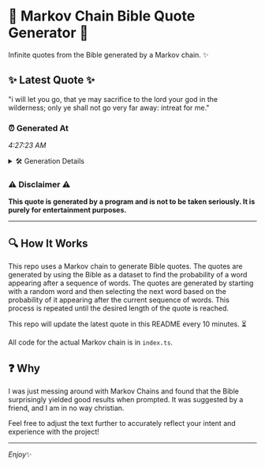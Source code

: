 # 📖 Markov Chain Bible Quote Generator 📖

Infinite quotes from the Bible generated by a Markov chain. ✨

## ✨ Latest Quote ✨
"i will let you go, that ye may sacrifice to the lord your god in the wilderness; only ye shall not go very far away: intreat for me."

### ⏰ Generated At
*4:27:23 AM*

<details>
    <summary>🛠️ Generation Details</summary>
    <p>
        <strong>🌱 Seed:</strong> i<br>
        <strong>🔄 Iterations:</strong> 27<br>
        <strong>📜 Context History:</strong><br>[ i ]: will<br>[ i, will ]: let<br>[ i, will, let ]: you<br>[ i, will, let, you ]: go,<br>[ i, will, let, you, go, ]: that<br>[ i, will, let, you, go,, that ]: ye<br>[ will, let, you, go,, that, ye ]: may<br>[ let, you, go,, that, ye, may ]: sacrifice<br>[ you, go,, that, ye, may, sacrifice ]: to<br>[ go,, that, ye, may, sacrifice, to ]: the<br>[ that, ye, may, sacrifice, to, the ]: lord<br>[ ye, may, sacrifice, to, the, lord ]: your<br>[ may, sacrifice, to, the, lord, your ]: god<br>[ sacrifice, to, the, lord, your, god ]: in<br>[ to, the, lord, your, god, in ]: the<br>[ the, lord, your, god, in, the ]: wilderness;<br>[ lord, your, god, in, the, wilderness; ]: only<br>[ your, god, in, the, wilderness;, only ]: ye<br>[ god, in, the, wilderness;, only, ye ]: shall<br>[ in, the, wilderness;, only, ye, shall ]: not<br>[ the, wilderness;, only, ye, shall, not ]: go<br>[ wilderness;, only, ye, shall, not, go ]: very<br>[ only, ye, shall, not, go, very ]: far<br>[ ye, shall, not, go, very, far ]: away:<br>[ shall, not, go, very, far, away: ]: intreat<br>[ not, go, very, far, away:, intreat ]: for<br>[ go, very, far, away:, intreat, for ]: me.<br>
    </p>
</details>

### ⚠️ Disclaimer ⚠️
**This quote is generated by a program and is not to be taken seriously. It is purely for entertainment purposes.**

---

## 🔍 How It Works

This repo uses a Markov chain to generate Bible quotes. The quotes are generated by using the Bible as a dataset to find the probability of a word appearing after a sequence of words. The quotes are generated by starting with a random word and then selecting the next word based on the probability of it appearing after the current sequence of words. This process is repeated until the desired length of the quote is reached.

This repo will update the latest quote in this README every 10 minutes. ⏳

All code for the actual Markov chain is in `index.ts`.

## ❓ Why

I was just messing around with Markov Chains and found that the Bible surprisingly yielded good results when prompted. 
It was suggested by a friend, and I am in no way christian.

Feel free to adjust the text further to accurately reflect your intent and experience with the project!

---

*Enjoy*✨
